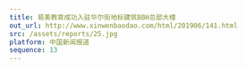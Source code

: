 ```yaml
---
title: 易美教育成功入驻华尔街地标建筑BBH总部大楼
out_url: http://www.xinwenbaodao.com/html/201906/141.html
src: /assets/reports/25.jpg
platform: 中国新闻报道
sequence: 13
---
```

